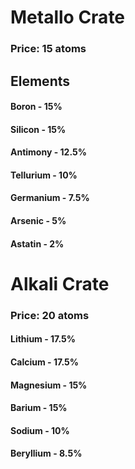 # Metallo Crate
### Price:  15 atoms
## Elements
#### Boron - 15%
#### Silicon - 15%
#### Antimony - 12.5%
#### Tellurium - 10%
#### Germanium - 7.5%
#### Arsenic - 5%
#### Astatin - 2%
# Alkali Crate
### Price: 20 atoms
#### Lithium - 17.5%
#### Calcium - 17.5%
#### Magnesium - 15%
#### Barium - 15%
#### Sodium - 10%
#### Beryllium - 8.5%
